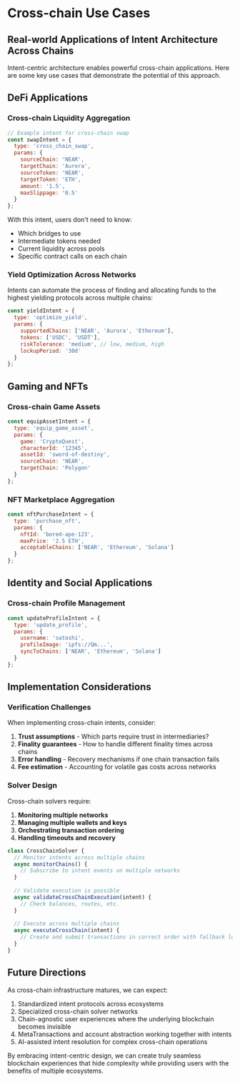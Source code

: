 # Cross-chain Use Cases

## Real-world Applications of Intent Architecture Across Chains

Intent-centric architecture enables powerful cross-chain applications. Here are some key use cases that demonstrate the potential of this approach.

## DeFi Applications

### Cross-chain Liquidity Aggregation

```javascript
// Example intent for cross-chain swap
const swapIntent = {
  type: 'cross_chain_swap',
  params: {
    sourceChain: 'NEAR',
    targetChain: 'Aurora',
    sourceToken: 'NEAR',
    targetToken: 'ETH',
    amount: '1.5',
    maxSlippage: '0.5'
  }
};
```

With this intent, users don't need to know:
- Which bridges to use
- Intermediate tokens needed
- Current liquidity across pools
- Specific contract calls on each chain

### Yield Optimization Across Networks

Intents can automate the process of finding and allocating funds to the highest yielding protocols across multiple chains:

```javascript
const yieldIntent = {
  type: 'optimize_yield',
  params: {
    supportedChains: ['NEAR', 'Aurora', 'Ethereum'],
    tokens: ['USDC', 'USDT'],
    riskTolerance: 'medium', // low, medium, high
    lockupPeriod: '30d'
  }
};
```

## Gaming and NFTs

### Cross-chain Game Assets

```javascript
const equipAssetIntent = {
  type: 'equip_game_asset',
  params: {
    game: 'CryptoQuest',
    characterId: '12345',
    assetId: 'sword-of-destiny',
    sourceChain: 'NEAR',
    targetChain: 'Polygon'
  }
};
```

### NFT Marketplace Aggregation

```javascript
const nftPurchaseIntent = {
  type: 'purchase_nft',
  params: {
    nftId: 'bored-ape-123',
    maxPrice: '2.5 ETH',
    acceptableChains: ['NEAR', 'Ethereum', 'Solana']
  }
};
```

## Identity and Social Applications

### Cross-chain Profile Management

```javascript
const updateProfileIntent = {
  type: 'update_profile',
  params: {
    username: 'satoshi',
    profileImage: 'ipfs://Qm...',
    syncToChains: ['NEAR', 'Ethereum', 'Solana']
  }
};
```

## Implementation Considerations

### Verification Challenges

When implementing cross-chain intents, consider:

1. **Trust assumptions** - Which parts require trust in intermediaries?
2. **Finality guarantees** - How to handle different finality times across chains
3. **Error handling** - Recovery mechanisms if one chain transaction fails
4. **Fee estimation** - Accounting for volatile gas costs across networks

### Solver Design

Cross-chain solvers require:

1. **Monitoring multiple networks**
2. **Managing multiple wallets and keys**
3. **Orchestrating transaction ordering**
4. **Handling timeouts and recovery**

```javascript
class CrossChainSolver {
  // Monitor intents across multiple chains
  async monitorChains() {
    // Subscribe to intent events on multiple networks
  }
  
  // Validate execution is possible
  async validateCrossChainExecution(intent) {
    // Check balances, routes, etc.
  }
  
  // Execute across multiple chains
  async executeCrossChain(intent) {
    // Create and submit transactions in correct order with fallback logic
  }
}
```

## Future Directions

As cross-chain infrastructure matures, we can expect:

1. Standardized intent protocols across ecosystems
2. Specialized cross-chain solver networks
3. Chain-agnostic user experiences where the underlying blockchain becomes invisible
4. MetaTransactions and account abstraction working together with intents
5. AI-assisted intent resolution for complex cross-chain operations

By embracing intent-centric design, we can create truly seamless blockchain experiences that hide complexity while providing users with the benefits of multiple ecosystems.
